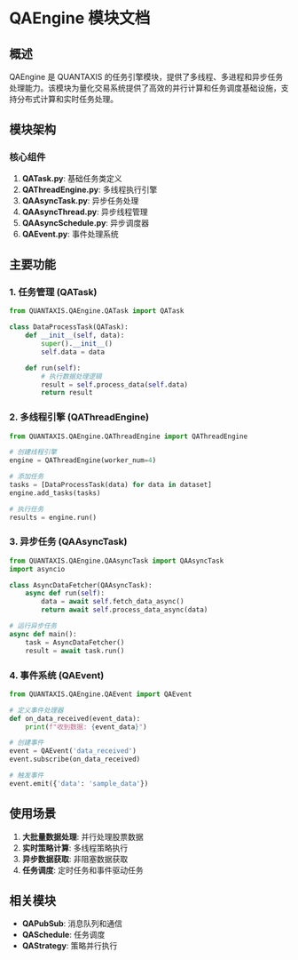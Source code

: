# QAEngine 模块文档

## 概述

QAEngine 是 QUANTAXIS 的任务引擎模块，提供了多线程、多进程和异步任务处理能力。该模块为量化交易系统提供了高效的并行计算和任务调度基础设施，支持分布式计算和实时任务处理。

## 模块架构

### 核心组件

1. **QATask.py**: 基础任务类定义
2. **QAThreadEngine.py**: 多线程执行引擎
3. **QAAsyncTask.py**: 异步任务处理
4. **QAAsyncThread.py**: 异步线程管理
5. **QAAsyncSchedule.py**: 异步调度器
6. **QAEvent.py**: 事件处理系统

## 主要功能

### 1. 任务管理 (QATask)

```python
from QUANTAXIS.QAEngine.QATask import QATask

class DataProcessTask(QATask):
    def __init__(self, data):
        super().__init__()
        self.data = data

    def run(self):
        # 执行数据处理逻辑
        result = self.process_data(self.data)
        return result
```

### 2. 多线程引擎 (QAThreadEngine)

```python
from QUANTAXIS.QAEngine.QAThreadEngine import QAThreadEngine

# 创建线程引擎
engine = QAThreadEngine(worker_num=4)

# 添加任务
tasks = [DataProcessTask(data) for data in dataset]
engine.add_tasks(tasks)

# 执行任务
results = engine.run()
```

### 3. 异步任务 (QAAsyncTask)

```python
from QUANTAXIS.QAEngine.QAAsyncTask import QAAsyncTask
import asyncio

class AsyncDataFetcher(QAAsyncTask):
    async def run(self):
        data = await self.fetch_data_async()
        return await self.process_data_async(data)

# 运行异步任务
async def main():
    task = AsyncDataFetcher()
    result = await task.run()
```

### 4. 事件系统 (QAEvent)

```python
from QUANTAXIS.QAEngine.QAEvent import QAEvent

# 定义事件处理器
def on_data_received(event_data):
    print(f"收到数据: {event_data}")

# 创建事件
event = QAEvent('data_received')
event.subscribe(on_data_received)

# 触发事件
event.emit({'data': 'sample_data'})
```

## 使用场景

1. **大批量数据处理**: 并行处理股票数据
2. **实时策略计算**: 多线程策略执行
3. **异步数据获取**: 非阻塞数据获取
4. **任务调度**: 定时任务和事件驱动任务

## 相关模块

- **QAPubSub**: 消息队列和通信
- **QASchedule**: 任务调度
- **QAStrategy**: 策略并行执行